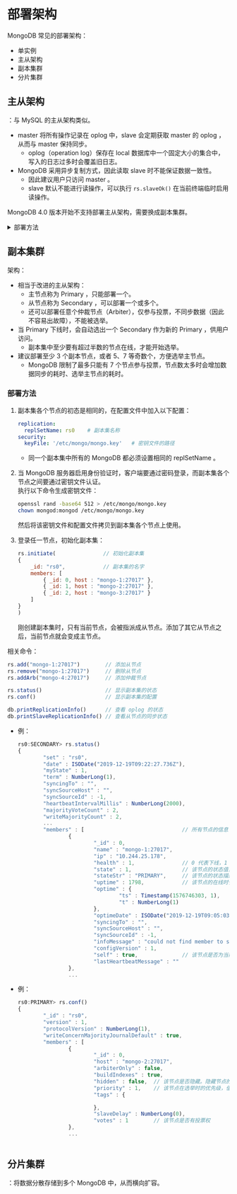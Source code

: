 # 部署架构

MongoDB 常见的部署架构：
- 单实例
- 主从架构
- 副本集群
- 分片集群

## 主从架构

：与 MySQL 的主从架构类似。
- master 将所有操作记录在 oplog 中，slave 会定期获取 master 的 oplog ，从而与 master 保持同步。
  - oplog（operation log）保存在 local 数据库中一个固定大小的集合中，写入的日志过多时会覆盖旧日志。
- MongoDB 采用异步复制方式，因此读取 slave 时不能保证数据一致性。
  - 因此建议用户只访问 master 。
  - slave 默认不能进行读操作，可以执行 `rs.slaveOk()` 在当前终端临时启用读操作。

MongoDB 4.0 版本开始不支持部署主从架构，需要换成副本集群。

<details>
<summary>部署方法</summary>

1. 启动 master ：
```sh
mongod --master
```

2. 在 slave 的配置文件中加入以下配置：
```sh
mongod --slave --source 10.0.0.1:27017
```
- source 参数表示 master 的访问入口。

</details>

## 副本集群

架构：
- 相当于改进的主从架构：
  - 主节点称为 Primary ，只能部署一个。
  - 从节点称为 Secondary ，可以部署一个或多个。
  - 还可以部署任意个仲裁节点（Arbiter），仅参与投票，不同步数据（因此不容易出故障），不能被选举。
- 当 Primary 下线时，会自动选出一个 Secondary 作为新的 Primary ，供用户访问。
  - 副本集中至少要有超过半数的节点在线，才能开始选举。
- 建议部署至少 3 个副本节点，或者 5、7 等奇数个，方便选举主节点。
  - MongoDB 限制了最多只能有 7 个节点参与投票，节点数太多时会增加数据同步的耗时、选举主节点的耗时。

### 部署方法

1. 副本集各个节点的初态是相同的，在配置文件中加入以下配置：
    ```yaml
    replication:
      replSetName: rs0    # 副本集名称
    security:
      keyFile: '/etc/mongo/mongo.key'   # 密钥文件的路径
    ```
    - 同一个副本集中所有的 MongoDB 都必须设置相同的 replSetName 。

2. 当 MongoDB 服务器启用身份验证时，客户端要通过密码登录，而副本集各个节点之间要通过密钥文件认证。
   <br>执行以下命令生成密钥文件：
    ```sh
    openssl rand -base64 512 > /etc/mongo/mongo.key
    chown mongod:mongod /etc/mongo/mongo.key
    ```
    然后将该密钥文件和配置文件拷贝到副本集各个节点上使用。

3. 登录任一节点，初始化副本集：
    ```js
    rs.initiate(               // 初始化副本集
    {
        _id: "rs0",            // 副本集的名字
        members: [
            { _id: 0, host : "mongo-1:27017" },
            { _id: 1, host : "mongo-2:27017" },
            { _id: 2, host : "mongo-3:27017" }
        ]
    }
    )
    ```
    刚创建副本集时，只有当前节点，会被指派成从节点。添加了其它从节点之后，当前节点就会变成主节点。

相关命令：
```js
rs.add("mongo-1:27017")        // 添加从节点
rs.remove("mongo-1:27017")     // 删除从节点
rs.addArb("mongo-4:27017")     // 添加仲裁节点

rs.status()                    // 显示副本集的状态
rs.conf()                      // 显示副本集的配置

db.printReplicationInfo()      // 查看 oplog 的状态
db.printSlaveReplicationInfo() // 查看从节点的同步状态
```
- 例：
    ```js
    rs0:SECONDARY> rs.status()
    {
            "set" : "rs0",
            "date" : ISODate("2019-12-19T09:22:27.736Z"),
            "myState" : 1,
            "term" : NumberLong(1),
            "syncingTo" : "",
            "syncSourceHost" : "",
            "syncSourceId" : -1,
            "heartbeatIntervalMillis" : NumberLong(2000),
            "majorityVoteCount" : 2,
            "writeMajorityCount" : 2,
            ...
            "members" : [                               // 所有节点的信息
                    {
                            "_id" : 0,
                            "name" : "mongo-1:27017",
                            "ip" : "10.244.25.178",
                            "health" : 1,               // 0 代表下线，1 代表在线
                            "state" : 1,                // 该节点的状态值，取值为 0~10
                            "stateStr" : "PRIMARY",     // 该节点的状态描述
                            "uptime" : 1798,            // 该节点的在线时长
                            "optime" : {
                                    "ts" : Timestamp(1576746303, 1),
                                    "t" : NumberLong(1)
                            },
                            "optimeDate" : ISODate("2019-12-19T09:05:03Z"),  // 该节点最后一次同步 oplog 的时间
                            "syncingTo" : "",
                            "syncSourceHost" : "",
                            "syncSourceId" : -1,
                            "infoMessage" : "could not find member to sync from",
                            "configVersion" : 1,
                            "self" : true,              // 该节点是否为当前登录的节点
                            "lastHeartbeatMessage" : ""
                    },
                    ...
    ```
- 例：
    ```js
    rs0:PRIMARY> rs.conf()
    {
            "_id" : "rs0",
            "version" : 1,
            "protocolVersion" : NumberLong(1),
            "writeConcernMajorityJournalDefault" : true,
            "members" : [
                    {
                            "_id" : 0,
                            "host" : "mongo-2:27017",
                            "arbiterOnly" : false,
                            "buildIndexes" : true,
                            "hidden" : false,  // 该节点是否隐藏。隐藏节点的 priority 为 0 ，不能被选举，但是可以投票
                            "priority" : 1,    // 该节点在选举时的优先级，值越大越容易当选主节点
                            "tags" : {

                            },
                            "slaveDelay" : NumberLong(0),
                            "votes" : 1        // 该节点是否有投票权
                    },
                    ...
            
    ```


## 分片集群

：将数据分散存储到多个 MongoDB 中，从而横向扩容。
